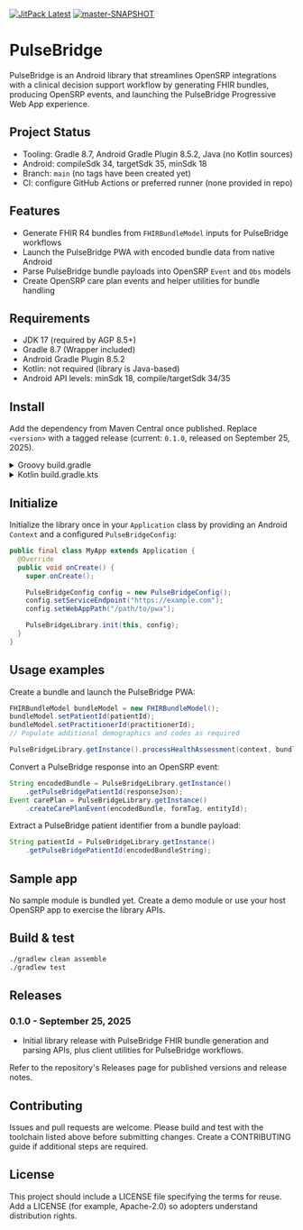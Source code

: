 <!-- JITPACK BADGES:START -->
[![JitPack Latest](https://jitpack.io/v/BlueCodeSystems/opensrp-extra-classes.svg)](https://jitpack.io/#BlueCodeSystems/opensrp-extra-classes)
[![master-SNAPSHOT](https://jitpack.io/v/BlueCodeSystems/opensrp-extra-classes/master-SNAPSHOT.svg)](https://jitpack.io/#BlueCodeSystems/opensrp-extra-classes/master-SNAPSHOT)
<!-- JITPACK BADGES:END -->

# PulseBridge

PulseBridge is an Android library that streamlines OpenSRP integrations with a
clinical decision support workflow by generating FHIR bundles, producing
OpenSRP events, and launching the PulseBridge Progressive Web App experience.

## Project Status
- Tooling: Gradle 8.7, Android Gradle Plugin 8.5.2, Java (no Kotlin sources)
- Android: compileSdk 34, targetSdk 35, minSdk 18
- Branch: `main` (no tags have been created yet)
- CI: configure GitHub Actions or preferred runner (none provided in repo)

## Features
- Generate FHIR R4 bundles from `FHIRBundleModel` inputs for PulseBridge workflows
- Launch the PulseBridge PWA with encoded bundle data from native Android
- Parse PulseBridge bundle payloads into OpenSRP `Event` and `Obs` models
- Create OpenSRP care plan events and helper utilities for bundle handling

## Requirements
- JDK 17 (required by AGP 8.5+)
- Gradle 8.7 (Wrapper included)
- Android Gradle Plugin 8.5.2
- Kotlin: not required (library is Java-based)
- Android API levels: minSdk 18, compile/targetSdk 34/35

## Install
Add the dependency from Maven Central once published. Replace `<version>` with a
tagged release (current: `0.1.0`, released on September 25, 2025).

<details>
<summary>Groovy build.gradle</summary>

```groovy
repositories {
    mavenCentral()
}

dependencies {
    implementation 'org.example:pulsebridge:0.1.0'
}
```
</details>

<details>
<summary>Kotlin build.gradle.kts</summary>

```kotlin
repositories {
    mavenCentral()
}

dependencies {
    implementation("org.example:pulsebridge:0.1.0")
}
```
</details>

## Initialize
Initialize the library once in your `Application` class by providing an Android
`Context` and a configured `PulseBridgeConfig`:

```java
public final class MyApp extends Application {
  @Override
  public void onCreate() {
    super.onCreate();

    PulseBridgeConfig config = new PulseBridgeConfig();
    config.setServiceEndpoint("https://example.com");
    config.setWebAppPath("/path/to/pwa");

    PulseBridgeLibrary.init(this, config);
  }
}
```

## Usage examples
Create a bundle and launch the PulseBridge PWA:

```java
FHIRBundleModel bundleModel = new FHIRBundleModel();
bundleModel.setPatientId(patientId);
bundleModel.setPractitionerId(practitionerId);
// Populate additional demographics and codes as required

PulseBridgeLibrary.getInstance().processHealthAssessment(context, bundleModel);
```

Convert a PulseBridge response into an OpenSRP event:

```java
String encodedBundle = PulseBridgeLibrary.getInstance()
    .getPulseBridgePatientId(responseJson);
Event carePlan = PulseBridgeLibrary.getInstance()
    .createCarePlanEvent(encodedBundle, formTag, entityId);
```

Extract a PulseBridge patient identifier from a bundle payload:

```java
String patientId = PulseBridgeLibrary.getInstance()
    .getPulseBridgePatientId(encodedBundleString);
```

## Sample app
No sample module is bundled yet. Create a demo module or use your host OpenSRP
app to exercise the library APIs.

## Build & test
```bash
./gradlew clean assemble
./gradlew test
```

## Releases
### 0.1.0 - September 25, 2025
- Initial library release with PulseBridge FHIR bundle generation and parsing
  APIs, plus client utilities for PulseBridge workflows.

Refer to the repository's Releases page for published versions and release
notes.

## Contributing
Issues and pull requests are welcome. Please build and test with the toolchain
listed above before submitting changes. Create a CONTRIBUTING guide if
additional steps are required.

## License
This project should include a LICENSE file specifying the terms for reuse. Add a
LICENSE (for example, Apache-2.0) so adopters understand distribution rights.

